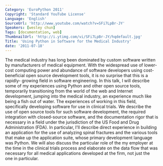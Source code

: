 ```yaml
---
Category: 'EuroPython 2011'
Copyright: 'Standard YouTube License'
Language: 'English'
SourceUrl: 'http://www.youtube.com/watch?v=SFi7LpBr-JY'
Speakers: [wesley chun]
Tags: [documentation, web]
ThumbnailUrl: 'http://i.ytimg.com/vi/SFi7LpBr-JY/hqdefault.jpg'
Title: 'Using Python in Software for the Medical Industry'
date: '2011-07-18'
---
```

The medical industry has long been dominated by custom software written by
manufacturers of medical equipment. With the widespread use of lower-cost
computing power and abundance of software developers using cost-beneficial
open source development tools, it is no surprise that this is a rapidly-
growing field in software engineering. In this talk, I will describe some of
my experiences using Python and other open source tools, temporarily
transitioning from the world of the web and Internet development, jumping into
the medical industry, an experience much like being a fish out of water. The
experiences of working in this field, specifically developing software for use
in clinical trials. We describe the use of open source tools for such software
development, the required integration with closed-source software, and the
documentation rigor that is necessary in a field under the jurisdiction of the
US Food and Drug Administration (FDA). In particular, I'll describe direct
experience in building an application for the use of analyzing spinal
fractures and the various tools that make up the application suite, whose
primary development language was Python. We will also discuss the particular
role of the my employer at the time in the clinical trials process and
elaborate on the data flow that was necessary for all medical applications
developed at the firm, not just the one in particular.
